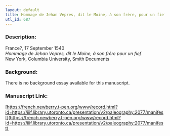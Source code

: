 ```yaml
---
layout: default
title: Hommage de Jehan Vepres, dit le Moine, à son frère, pour un fief
utl_id: 687
---
```


### Description:

France?, 17 September 1540<br>
_Hommage de Jehan Vepres, dit le Moine, à son frère pour un fief_<br>
New York, Columbia University, Smith Documents

### Background:

There is no background essay available for this manuscript.

### Manuscript Link:

[https://french.newberry.t-pen.org/www/record.html?id=https://iiif.library.utoronto.ca/presentation/v2/paleography:2077/manifest](https://french.newberry.t-pen.org/www/record.html?id=https://iiif.library.utoronto.ca/presentation/v2/paleography:2077/manifest)
